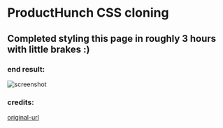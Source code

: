 # ProductHunch CSS cloning

## Completed styling this page in roughly 3 hours with little brakes :)

### end result:

![screenshot](https://github.com/ItzikGabay/images-folder-for-projects/blob/main/product-hunch-view.png?raw=true)

### credits:

[original-url](https://www.producthunt.com/)
